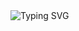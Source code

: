 <img src="https://readme-typing-svg.herokuapp.com/api?font=VT323&size=35&pause=1000&color=7D3BC3&center=true&vCenter=true&width=600&lines=AWASHI;OPERATING%20IN%20THE%20SHADOWS;CODE%20IS%20MY%20FOOTPRINT." alt="Typing SVG" />
